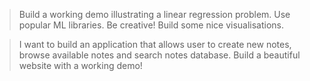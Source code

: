 
> Build a working demo illustrating a linear regression problem. Use popular ML libraries. Be creative! Build some nice visualisations.

> I want to build an application that allows user to create new notes, browse available notes and search notes database. Build a beautiful website with a working demo!

